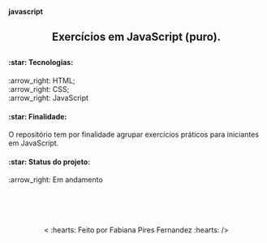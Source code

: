 #### javascript


<h2 align="center">Exercícios em JavaScript (puro).<h2>

<h4>:star: Tecnologias:</h4>
:arrow_right: HTML;
<br>
:arrow_right: CSS;
<br>
:arrow_right: JavaScript
<br>
<h4>:star: Finalidade:</h4>
<p>O repositório tem por finalidade agrupar exercícios práticos para iniciantes em JavaScript.</p>
<h4>:star: Status do projeto:</h4>
:arrow_right: Em andamento
<br>
<br>
<br>
<br>
<br>
<p align="center">
< :hearts: Feito por Fabiana Pires Fernandez :hearts: />
</p>

